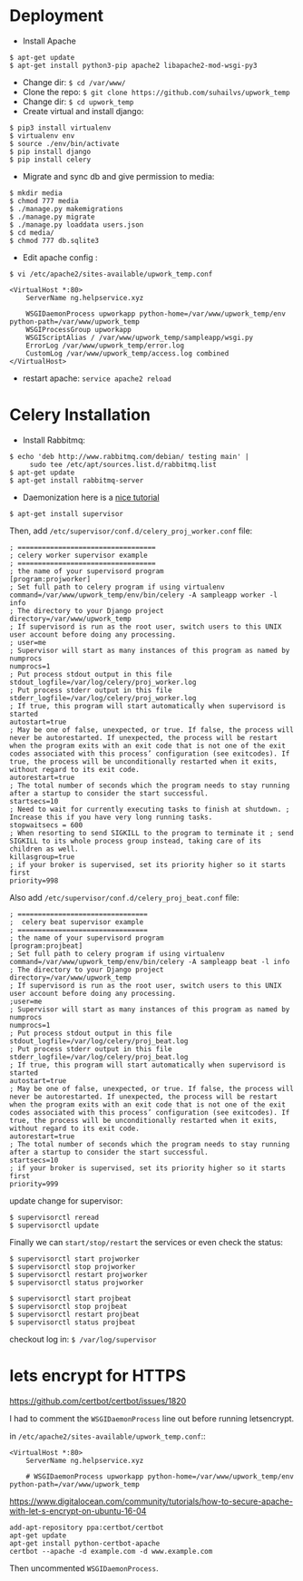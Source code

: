 # Deployment
+ Install Apache
```
$ apt-get update
$ apt-get install python3-pip apache2 libapache2-mod-wsgi-py3
```

+ Change dir: `$ cd /var/www/`
+ Clone the repo: `$ git clone https://github.com/suhailvs/upwork_temp`
+ Change dir: `$ cd upwork_temp`
+ Create virtual and install django:
```
$ pip3 install virtualenv
$ virtualenv env
$ source ./env/bin/activate
$ pip install django
$ pip install celery
```
+ Migrate and sync db and give permission to media:
```
$ mkdir media
$ chmod 777 media
$ ./manage.py makemigrations
$ ./manage.py migrate
$ ./manage.py loaddata users.json
$ cd media/
$ chmod 777 db.sqlite3
```

+ Edit apache config :

```
$ vi /etc/apache2/sites-available/upwork_temp.conf

<VirtualHost *:80>
    ServerName ng.helpservice.xyz

    WSGIDaemonProcess upworkapp python-home=/var/www/upwork_temp/env python-path=/var/www/upwork_temp
    WSGIProcessGroup upworkapp
    WSGIScriptAlias / /var/www/upwork_temp/sampleapp/wsgi.py
    ErrorLog /var/www/upwork_temp/error.log
    CustomLog /var/www/upwork_temp/access.log combined
</VirtualHost>

```
+ restart apache: `service apache2 reload`

# Celery Installation

+ Install Rabbitmq:
```
$ echo 'deb http://www.rabbitmq.com/debian/ testing main' |
     sudo tee /etc/apt/sources.list.d/rabbitmq.list
$ apt-get update
$ apt-get install rabbitmq-server
```

+ Daemonization
here is a [nice tutorial](https://medium.com/@yehandjoe/celery-4-periodic-task-in-django-9f6b5a8c21c7)

`$ apt-get install supervisor`

Then, add `/etc/supervisor/conf.d/celery_proj_worker.conf` file:
```
; ==================================
; celery worker supervisor example
; ==================================
; the name of your supervisord program
[program:projworker]
; Set full path to celery program if using virtualenv
command=/var/www/upwork_temp/env/bin/celery -A sampleapp worker -l info
; The directory to your Django project
directory=/var/www/upwork_temp
; If supervisord is run as the root user, switch users to this UNIX user account before doing any processing.
; user=me
; Supervisor will start as many instances of this program as named by numprocs
numprocs=1
; Put process stdout output in this file stdout_logfile=/var/log/celery/proj_worker.log
; Put process stderr output in this file stderr_logfile=/var/log/celery/proj_worker.log
; If true, this program will start automatically when supervisord is started
autostart=true
; May be one of false, unexpected, or true. If false, the process will never be autorestarted. If unexpected, the process will be restart when the program exits with an exit code that is not one of the exit codes associated with this process’ configuration (see exitcodes). If true, the process will be unconditionally restarted when it exits, without regard to its exit code.
autorestart=true
; The total number of seconds which the program needs to stay running after a startup to consider the start successful.
startsecs=10
; Need to wait for currently executing tasks to finish at shutdown. ; Increase this if you have very long running tasks.
stopwaitsecs = 600 
; When resorting to send SIGKILL to the program to terminate it ; send SIGKILL to its whole process group instead, taking care of its children as well.
killasgroup=true
; if your broker is supervised, set its priority higher so it starts first
priority=998
```

Also add `/etc/supervisor/conf.d/celery_proj_beat.conf` file:
```
; ================================
;  celery beat supervisor example
; ================================
; the name of your supervisord program
[program:projbeat]
; Set full path to celery program if using virtualenv
command=/var/www/upwork_temp/env/bin/celery -A sampleapp beat -l info
; The directory to your Django project
directory=/var/www/upwork_temp
; If supervisord is run as the root user, switch users to this UNIX user account before doing any processing.
;user=me
; Supervisor will start as many instances of this program as named by numprocs
numprocs=1
; Put process stdout output in this file stdout_logfile=/var/log/celery/proj_beat.log
; Put process stderr output in this file stderr_logfile=/var/log/celery/proj_beat.log
; If true, this program will start automatically when supervisord is started
autostart=true
; May be one of false, unexpected, or true. If false, the process will never be autorestarted. If unexpected, the process will be restart when the program exits with an exit code that is not one of the exit codes associated with this process’ configuration (see exitcodes). If true, the process will be unconditionally restarted when it exits, without regard to its exit code.
autorestart=true
; The total number of seconds which the program needs to stay running after a startup to consider the start successful.
startsecs=10
; if your broker is supervised, set its priority higher so it starts first
priority=999
```

update change for supervisor:
```
$ supervisorctl reread
$ supervisorctl update
```

Finally we can `start/stop/restart` the services or even check the status:
```
$ supervisorctl start projworker
$ supervisorctl stop projworker
$ supervisorctl restart projworker
$ supervisorctl status projworker

$ supervisorctl start projbeat
$ supervisorctl stop projbeat
$ supervisorctl restart projbeat
$ supervisorctl status projbeat
```

checkout log in:
`$ /var/log/supervisor`


# lets encrypt for HTTPS

https://github.com/certbot/certbot/issues/1820

I had to comment the `WSGIDaemonProcess` line out before running letsencrypt. 

in `/etc/apache2/sites-available/upwork_temp.conf`::

    <VirtualHost *:80>
        ServerName ng.helpservice.xyz

        # WSGIDaemonProcess upworkapp python-home=/var/www/upwork_temp/env python-path=/var/www/upwork_temp


https://www.digitalocean.com/community/tutorials/how-to-secure-apache-with-let-s-encrypt-on-ubuntu-16-04

    add-apt-repository ppa:certbot/certbot
    apt-get update
    apt-get install python-certbot-apache
    certbot --apache -d example.com -d www.example.com

Then uncommented `WSGIDaemonProcess`.